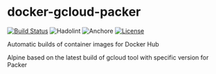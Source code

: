 # docker-gcloud-packer

[![Build Status](https://github.com/aderuelle/docker-gcloud-packer/actions/workflows/docker-image.yml/badge.svg)](https://github.com/aderuelle/docker-gcloud-packer/workflows/docker-image.yml/badge.svg)
![Hadolint](https://github.com/aderuelle/docker-gcloud-packer/actions/workflows/hadolint.yml/badge.svg)
![Anchore](https://github.com/aderuelle/docker-gcloud-packer/actions/workflows/anchore.yml/badge.svg)
[![License](https://img.shields.io/badge/License-MPL%202.0-blue.svg)](https://opensource.org/licenses/MPL-2.0)

Automatic builds of container images for Docker Hub

Alpine based on the latest build of gcloud tool with specific version for Packer
